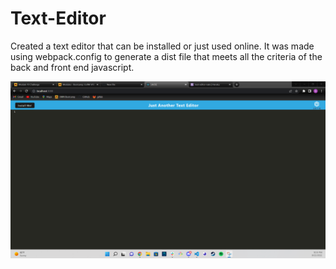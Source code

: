 # Text-Editor

Created a text editor that can be installed or just used online. It was made using webpack.config to generate a dist file
that meets all the criteria of the back and front end javascript.

![screenshot of app](https://github.com/NateB98/Text-Editor/blob/main/client/src/images/text-editor-screenshot.png)
